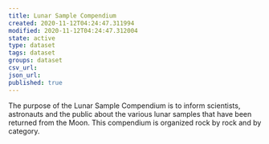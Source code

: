 ```yaml
---
title: Lunar Sample Compendium
created: 2020-11-12T04:24:47.311994
modified: 2020-11-12T04:24:47.312004
state: active
type: dataset
tags: dataset
groups: dataset
csv_url: 
json_url: 
published: true
---
```

The purpose of the Lunar Sample Compendium is to inform scientists, astronauts and the public about the various lunar samples that have been returned from the Moon. This compendium is organized rock by rock and by category.
